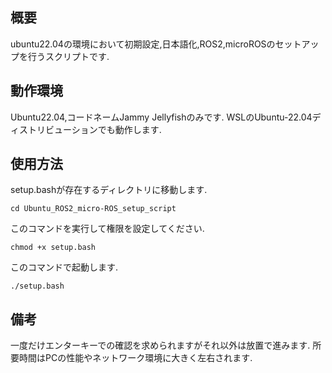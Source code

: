 ## 概要
ubuntu22.04の環境において初期設定,日本語化,ROS2,microROSのセットアップを行うスクリプトです.

## 動作環境
Ubuntu22.04,コードネームJammy Jellyfishのみです.
WSLのUbuntu-22.04ディストリビューションでも動作します.

## 使用方法
setup.bashが存在するディレクトリに移動します.
```
cd Ubuntu_ROS2_micro-ROS_setup_script
```
このコマンドを実行して権限を設定してください.
```
chmod +x setup.bash
```
このコマンドで起動します.
```
./setup.bash
```

## 備考
一度だけエンターキーでの確認を求められますがそれ以外は放置で進みます.
所要時間はPCの性能やネットワーク環境に大きく左右されます.
